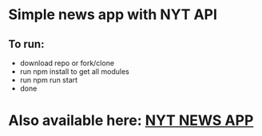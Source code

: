 # Simple news app with NYT API 

## To run:
- download repo or fork/clone
- run npm install to get all modules
- run npm run start
- done

# Also available here: [NYT NEWS APP](https://https://sleepy-mcclintock-1a0f14.netlify.app/)
